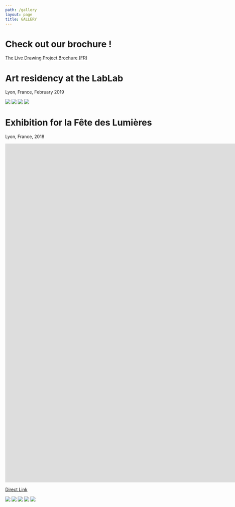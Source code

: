 ```yaml
---
path: /gallery
layout: page
title: GALLERY
---
```



# Check out our brochure !

[The Live Drawing Project Brochure (FR)](./flyer.pdf)



# Art residency at the LabLab
Lyon, France, February 2019  

<photo-grid>
<img src="lablab/1.jpg"/>
<img src="lablab/2.jpg"/>
<img src="lablab/3.jpg"/>
<img src="lablab/4.jpg"/>
</photo-grid>


# Exhibition for la Fête des Lumières
Lyon, France, 2018  
<iframe src="https://player.vimeo.com/video/311653956" frameborder="0" allowfullscreen width="1920" height="1080"></iframe>

[Direct Link](https://vimeo.com/311653956)


<photo-grid>
<img src="maltingpot/1.jpg"/>
<img src="maltingpot/2.jpg"/>
<img src="maltingpot/3.jpg"/>
<img src="maltingpot/4.jpg"/>
<img src="maltingpot/5.jpg"/>
</photo-grid>

